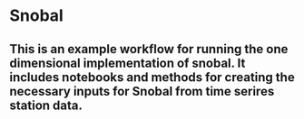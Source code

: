 # Snobal

## This is an example workflow for running the one dimensional implementation of snobal. It includes notebooks and methods for creating the necessary inputs for Snobal from time serires station data. 
